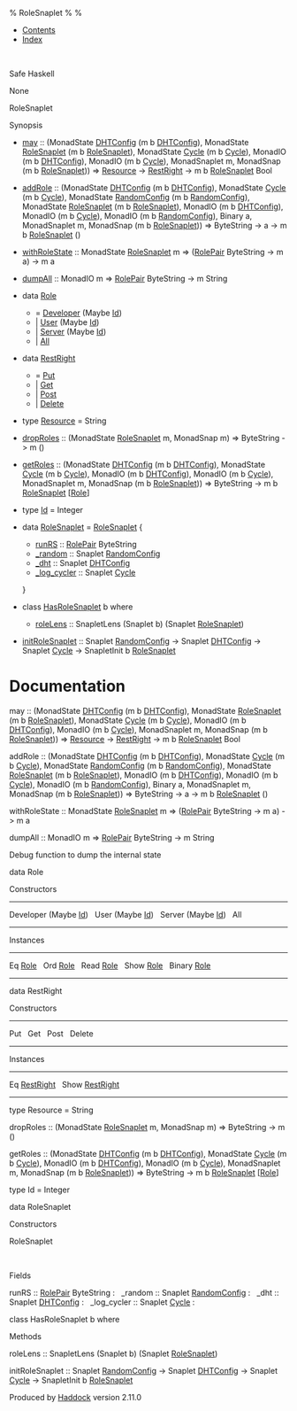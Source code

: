 % RoleSnaplet
% 
% 

-   [Contents](index.html)
-   [Index](doc-index.html)

 

Safe Haskell

None

RoleSnaplet

Synopsis

-   [may](#v:may) :: (MonadState
    [DHTConfig](NodeSnapletTest.html#t:DHTConfig) (m b
    [DHTConfig](NodeSnapletTest.html#t:DHTConfig)), MonadState
    [RoleSnaplet](RoleSnaplet.html#t:RoleSnaplet) (m b
    [RoleSnaplet](RoleSnaplet.html#t:RoleSnaplet)), MonadState
    [Cycle](Data-ExternalLog.html#t:Cycle) (m b
    [Cycle](Data-ExternalLog.html#t:Cycle)), MonadIO (m b
    [DHTConfig](NodeSnapletTest.html#t:DHTConfig)), MonadIO (m b
    [Cycle](Data-ExternalLog.html#t:Cycle)), MonadSnaplet m, MonadSnap
    (m b [RoleSnaplet](RoleSnaplet.html#t:RoleSnaplet))) =\>
    [Resource](RoleSnaplet.html#t:Resource) -\>
    [RestRight](RoleSnaplet.html#t:RestRight) -\> m b
    [RoleSnaplet](RoleSnaplet.html#t:RoleSnaplet) Bool
-   [addRole](#v:addRole) :: (MonadState
    [DHTConfig](NodeSnapletTest.html#t:DHTConfig) (m b
    [DHTConfig](NodeSnapletTest.html#t:DHTConfig)), MonadState
    [Cycle](Data-ExternalLog.html#t:Cycle) (m b
    [Cycle](Data-ExternalLog.html#t:Cycle)), MonadState
    [RandomConfig](RandomSnaplet.html#t:RandomConfig) (m b
    [RandomConfig](RandomSnaplet.html#t:RandomConfig)), MonadState
    [RoleSnaplet](RoleSnaplet.html#t:RoleSnaplet) (m b
    [RoleSnaplet](RoleSnaplet.html#t:RoleSnaplet)), MonadIO (m b
    [DHTConfig](NodeSnapletTest.html#t:DHTConfig)), MonadIO (m b
    [Cycle](Data-ExternalLog.html#t:Cycle)), MonadIO (m b
    [RandomConfig](RandomSnaplet.html#t:RandomConfig)), Binary a,
    MonadSnaplet m, MonadSnap (m b
    [RoleSnaplet](RoleSnaplet.html#t:RoleSnaplet))) =\> ByteString -\> a
    -\> m b [RoleSnaplet](RoleSnaplet.html#t:RoleSnaplet) ()
-   [withRoleState](#v:withRoleState) :: MonadState
    [RoleSnaplet](RoleSnaplet.html#t:RoleSnaplet) m =\>
    ([RolePair](Data-Role.html#t:RolePair) ByteString -\> m a) -\> m a
-   [dumpAll](#v:dumpAll) :: MonadIO m =\>
    [RolePair](Data-Role.html#t:RolePair) ByteString -\> m String
-   data [Role](#t:Role)
    -   = [Developer](#v:Developer) (Maybe [Id](RoleSnaplet.html#t:Id))
    -   | [User](#v:User) (Maybe [Id](RoleSnaplet.html#t:Id))
    -   | [Server](#v:Server) (Maybe [Id](RoleSnaplet.html#t:Id))
    -   | [All](#v:All)

-   data [RestRight](#t:RestRight)
    -   = [Put](#v:Put)
    -   | [Get](#v:Get)
    -   | [Post](#v:Post)
    -   | [Delete](#v:Delete)

-   type [Resource](#t:Resource) = String
-   [dropRoles](#v:dropRoles) :: (MonadState
    [RoleSnaplet](RoleSnaplet.html#t:RoleSnaplet) m, MonadSnap m) =\>
    ByteString -\> m ()
-   [getRoles](#v:getRoles) :: (MonadState
    [DHTConfig](NodeSnapletTest.html#t:DHTConfig) (m b
    [DHTConfig](NodeSnapletTest.html#t:DHTConfig)), MonadState
    [Cycle](Data-ExternalLog.html#t:Cycle) (m b
    [Cycle](Data-ExternalLog.html#t:Cycle)), MonadIO (m b
    [DHTConfig](NodeSnapletTest.html#t:DHTConfig)), MonadIO (m b
    [Cycle](Data-ExternalLog.html#t:Cycle)), MonadSnaplet m, MonadSnap
    (m b [RoleSnaplet](RoleSnaplet.html#t:RoleSnaplet))) =\> ByteString
    -\> m b [RoleSnaplet](RoleSnaplet.html#t:RoleSnaplet)
    [[Role](RoleSnaplet.html#t:Role)]
-   type [Id](#t:Id) = Integer
-   data [RoleSnaplet](#t:RoleSnaplet) = [RoleSnaplet](#v:RoleSnaplet) {
    -   [runRS](#v:runRS) :: [RolePair](Data-Role.html#t:RolePair)
        ByteString
    -   [\_random](#v:_random) :: Snaplet
        [RandomConfig](RandomSnaplet.html#t:RandomConfig)
    -   [\_dht](#v:_dht) :: Snaplet
        [DHTConfig](NodeSnapletTest.html#t:DHTConfig)
    -   [\_log\_cycler](#v:_log_cycler) :: Snaplet
        [Cycle](Data-ExternalLog.html#t:Cycle)

    }
-   class [HasRoleSnaplet](#t:HasRoleSnaplet) b where
    -   [roleLens](#v:roleLens) :: SnapletLens (Snaplet b) (Snaplet
        [RoleSnaplet](RoleSnaplet.html#t:RoleSnaplet))

-   [initRoleSnaplet](#v:initRoleSnaplet) :: Snaplet
    [RandomConfig](RandomSnaplet.html#t:RandomConfig) -\> Snaplet
    [DHTConfig](NodeSnapletTest.html#t:DHTConfig) -\> Snaplet
    [Cycle](Data-ExternalLog.html#t:Cycle) -\> SnapletInit b
    [RoleSnaplet](RoleSnaplet.html#t:RoleSnaplet)

Documentation
=============

may :: (MonadState [DHTConfig](NodeSnapletTest.html#t:DHTConfig) (m b
[DHTConfig](NodeSnapletTest.html#t:DHTConfig)), MonadState
[RoleSnaplet](RoleSnaplet.html#t:RoleSnaplet) (m b
[RoleSnaplet](RoleSnaplet.html#t:RoleSnaplet)), MonadState
[Cycle](Data-ExternalLog.html#t:Cycle) (m b
[Cycle](Data-ExternalLog.html#t:Cycle)), MonadIO (m b
[DHTConfig](NodeSnapletTest.html#t:DHTConfig)), MonadIO (m b
[Cycle](Data-ExternalLog.html#t:Cycle)), MonadSnaplet m, MonadSnap (m b
[RoleSnaplet](RoleSnaplet.html#t:RoleSnaplet))) =\>
[Resource](RoleSnaplet.html#t:Resource) -\>
[RestRight](RoleSnaplet.html#t:RestRight) -\> m b
[RoleSnaplet](RoleSnaplet.html#t:RoleSnaplet) Bool

addRole :: (MonadState [DHTConfig](NodeSnapletTest.html#t:DHTConfig) (m
b [DHTConfig](NodeSnapletTest.html#t:DHTConfig)), MonadState
[Cycle](Data-ExternalLog.html#t:Cycle) (m b
[Cycle](Data-ExternalLog.html#t:Cycle)), MonadState
[RandomConfig](RandomSnaplet.html#t:RandomConfig) (m b
[RandomConfig](RandomSnaplet.html#t:RandomConfig)), MonadState
[RoleSnaplet](RoleSnaplet.html#t:RoleSnaplet) (m b
[RoleSnaplet](RoleSnaplet.html#t:RoleSnaplet)), MonadIO (m b
[DHTConfig](NodeSnapletTest.html#t:DHTConfig)), MonadIO (m b
[Cycle](Data-ExternalLog.html#t:Cycle)), MonadIO (m b
[RandomConfig](RandomSnaplet.html#t:RandomConfig)), Binary a,
MonadSnaplet m, MonadSnap (m b
[RoleSnaplet](RoleSnaplet.html#t:RoleSnaplet))) =\> ByteString -\> a -\>
m b [RoleSnaplet](RoleSnaplet.html#t:RoleSnaplet) ()

withRoleState :: MonadState
[RoleSnaplet](RoleSnaplet.html#t:RoleSnaplet) m =\>
([RolePair](Data-Role.html#t:RolePair) ByteString -\> m a) -\> m a

dumpAll :: MonadIO m =\> [RolePair](Data-Role.html#t:RolePair)
ByteString -\> m String

Debug function to dump the internal state

data Role

Constructors

  ----------------------------------------------- ---
  Developer (Maybe [Id](RoleSnaplet.html#t:Id))    
  User (Maybe [Id](RoleSnaplet.html#t:Id))         
  Server (Maybe [Id](RoleSnaplet.html#t:Id))       
  All                                              
  ----------------------------------------------- ---

Instances

  ---------------------------------------- ---
  Eq [Role](RoleSnaplet.html#t:Role)        
  Ord [Role](RoleSnaplet.html#t:Role)       
  Read [Role](RoleSnaplet.html#t:Role)      
  Show [Role](RoleSnaplet.html#t:Role)      
  Binary [Role](RoleSnaplet.html#t:Role)    
  ---------------------------------------- ---

data RestRight

Constructors

  -------- ---
  Put       
  Get       
  Post      
  Delete    
  -------- ---

Instances

  ------------------------------------------------ ---
  Eq [RestRight](RoleSnaplet.html#t:RestRight)      
  Show [RestRight](RoleSnaplet.html#t:RestRight)    
  ------------------------------------------------ ---

type Resource = String

dropRoles :: (MonadState [RoleSnaplet](RoleSnaplet.html#t:RoleSnaplet)
m, MonadSnap m) =\> ByteString -\> m ()

getRoles :: (MonadState [DHTConfig](NodeSnapletTest.html#t:DHTConfig) (m
b [DHTConfig](NodeSnapletTest.html#t:DHTConfig)), MonadState
[Cycle](Data-ExternalLog.html#t:Cycle) (m b
[Cycle](Data-ExternalLog.html#t:Cycle)), MonadIO (m b
[DHTConfig](NodeSnapletTest.html#t:DHTConfig)), MonadIO (m b
[Cycle](Data-ExternalLog.html#t:Cycle)), MonadSnaplet m, MonadSnap (m b
[RoleSnaplet](RoleSnaplet.html#t:RoleSnaplet))) =\> ByteString -\> m b
[RoleSnaplet](RoleSnaplet.html#t:RoleSnaplet)
[[Role](RoleSnaplet.html#t:Role)]

type Id = Integer

data RoleSnaplet

Constructors

RoleSnaplet

 

Fields

runRS :: [RolePair](Data-Role.html#t:RolePair) ByteString
:    
\_random :: Snaplet [RandomConfig](RandomSnaplet.html#t:RandomConfig)
:    
\_dht :: Snaplet [DHTConfig](NodeSnapletTest.html#t:DHTConfig)
:    
\_log\_cycler :: Snaplet [Cycle](Data-ExternalLog.html#t:Cycle)
:    

class HasRoleSnaplet b where

Methods

roleLens :: SnapletLens (Snaplet b) (Snaplet
[RoleSnaplet](RoleSnaplet.html#t:RoleSnaplet))

initRoleSnaplet :: Snaplet
[RandomConfig](RandomSnaplet.html#t:RandomConfig) -\> Snaplet
[DHTConfig](NodeSnapletTest.html#t:DHTConfig) -\> Snaplet
[Cycle](Data-ExternalLog.html#t:Cycle) -\> SnapletInit b
[RoleSnaplet](RoleSnaplet.html#t:RoleSnaplet)

Produced by [Haddock](http://www.haskell.org/haddock/) version 2.11.0
